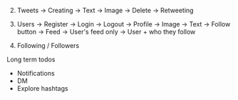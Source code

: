 2. Tweets
    -> Creating
        -> Text
        -> Image
    -> Delete
    -> Retweeting

2. Users
    -> Register
    -> Login
    -> Logout
    -> Profile
        -> Image
        -> Text
        -> Follow button
    -> Feed
        -> User's feed only
        -> User + who they follow

3. Following / Followers

Long term todos
- Notifications
- DM
- Explore hashtags